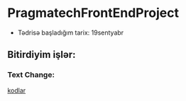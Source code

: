 # PragmatechFrontEndProject

- Tədrisə başladığım tarix: 19sentyabr

## Bitirdiyim işlər:

### Text Change:
[kodlar](https://github.com/FeridPiriyev/Text-Change)

